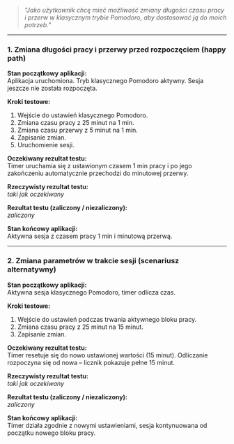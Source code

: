 > _"Jako użytkownik chcę mieć możliwość zmiany długości czasu pracy i przerw w klasycznym trybie Pomodoro, aby dostosować ją do moich potrzeb."_

---

### **1. Zmiana długości pracy i przerwy przed rozpoczęciem (happy path)**

**Stan początkowy aplikacji:**  
Aplikacja uruchomiona. Tryb klasycznego Pomodoro aktywny. Sesja jeszcze nie została rozpoczęta.

**Kroki testowe:**
1. Wejście do ustawień klasycznego Pomodoro.
2. Zmiana czasu pracy z 25 minut na 1 min.
3. Zmiana czasu przerwy z 5 minut na 1 min.
4. Zapisanie zmian.
5. Uruchomienie sesji.

**Oczekiwany rezultat testu:**  
Timer uruchamia się z ustawionym czasem 1 min pracy i po jego zakończeniu automatycznie przechodzi do minutowej przerwy.

**Rzeczywisty rezultat testu:**  
*taki jak oczekiwany*

**Rezultat testu (zaliczony / niezaliczony):**  
*zaliczony*

**Stan końcowy aplikacji:**  
Aktywna sesja z czasem pracy 1 min i minutową przerwą.

---

### **2. Zmiana parametrów w trakcie sesji (scenariusz alternatywny)**

**Stan początkowy aplikacji:**  
Aktywna sesja klasycznego Pomodoro, timer odlicza czas.

**Kroki testowe:**
1. Wejście do ustawień podczas trwania aktywnego bloku pracy.
2. Zmiana czasu pracy z 25 minut na 15 minut.
3. Zapisanie zmian.

**Oczekiwany rezultat testu:**  
Timer resetuje się do nowo ustawionej wartości (15 minut). Odliczanie rozpoczyna się od nowa – licznik pokazuje pełne 15 minut.

**Rzeczywisty rezultat testu:**  
*taki jak oczekiwany*

**Rezultat testu (zaliczony / niezaliczony):**  
*zaliczony*

**Stan końcowy aplikacji:**  
Timer działa zgodnie z nowymi ustawieniami, sesja kontynuowana od początku nowego bloku pracy.
